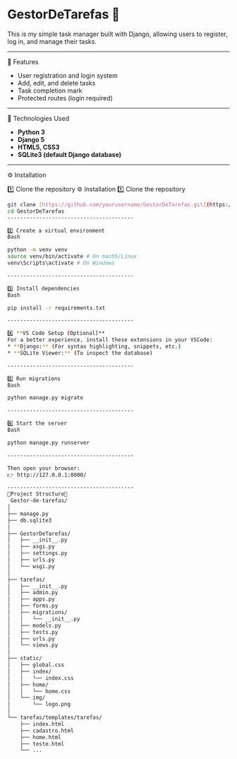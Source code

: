 # GestorDeTarefas 🐸

This is my simple task manager built with Django, allowing users to register, log in, and manage their tasks.

----------------------------------------

🐸 Features
- User registration and login system  
- Add, edit, and delete tasks  
- Task completion mark
- Protected routes (login required)
  
----------------------------------------

🐸 Technologies Used
- **Python 3**
- **Django 5**
- **HTML5, CSS3**
- **SQLite3 (default Django database)**

----------------------------------------

⚙️ Installation

1️⃣ Clone the repository
⚙️ Installation
1️⃣ Clone the repository
```bash
git clone [https://github.com/yourusername/GestorDeTarefas.git](https://github.com/yourusername/GestorDeTarefas.git)
cd GestorDeTarefas
----------------------------------------

2️⃣ Create a virtual environment
Bash

python -m venv venv
source venv/bin/activate # On macOS/Linux
venv\Scripts\activate # On Windows

----------------------------------------

3️⃣ Install dependencies
Bash

pip install -r requirements.txt

----------------------------------------

4️⃣ **VS Code Setup (Optional)**
For a better experience, install these extensions in your VSCode:
* **Django:** (For syntax highlighting, snippets, etc.)
* **SQLite Viewer:** (To inspect the database)

----------------------------------------

5️⃣ Run migrations
Bash

python manage.py migrate

----------------------------------------

6️⃣ Start the server
Bash

python manage.py runserver

----------------------------------------

Then open your browser:
👉 http://127.0.0.1:8000/

----------------------------------------
🐸Project Structure🐸
 Gestor-de-tarefas/
│
├── manage.py
├── db.sqlite3
│
├── GestorDeTarefas/                
│   ├── __init__.py
│   ├── asgi.py
│   ├── settings.py                 
│   ├── urls.py                    
│   └── wsgi.py
│
├── tarefas/                       
│   ├── __init__.py
│   ├── admin.py
│   ├── apps.py
│   ├── forms.py                   
│   ├── migrations/
│   │   └── __init__.py
│   ├── models.py                 
│   ├── tests.py
│   ├── urls.py                     
│   └── views.py                   
│
├── static/                       
│   ├── global.css
│   ├── index/
│   │   └── index.css
│   ├── home/
│   │   └── home.css
│   └── img/
│       └── logo.png                 
│
└── tarefas/templates/tarefas/      
    ├── index.html                
    ├── cadastro.html             
    ├── home.html                 
    ├── teste.html                 
    └── ...                         
